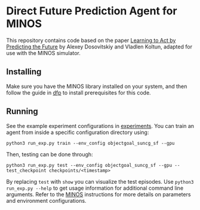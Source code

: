 # Direct Future Prediction Agent for MINOS

This repository contains code based on the paper [Learning to Act by Predicting the Future](https://github.com/IntelVCL/DirectFuturePrediction) by Alexey Dosovitskiy and Vladlen Koltun, adapted for use with the MINOS simulator.

## Installing

Make sure you have the MINOS library installed on your system, and then follow the guide in [dfp](dfp) to install prerequisites for this code.

## Running

See the example experiment configurations in [experiments](experiments). You can train an agent from inside a specific configuration directory using:

```
python3 run_exp.py train --env_config objectgoal_suncg_sf --gpu
```

Then, testing can be done through:

```
python3 run_exp.py test --env_config objectgoal_suncg_sf --gpu --test_checkpoint checkpoints/<timestamp>
```

By replacing `test` with `show` you can visualize the test episodes.  Use `python3 run_exp.py --help` to get usage information for additional command line arguments.  Refer to the [MINOS](https://github.com/minosworld/minos) instructions for more details on parameters and environment configurations.
